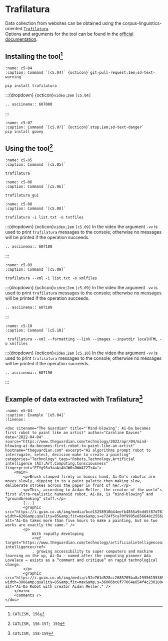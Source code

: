 # Trafilatura

Data collection from websites can be obtained using the corpus-linguistics-oriented [`Trafilatura`](https://trafilatura.readthedocs.io).  
Options and arguments for the tool can be found in the [official documentation](https://trafilatura.readthedocs.io).


## Installing the tool[^sn1]
```{code-block} bash
:name: c5-04
:caption: Command `[c5.04]` {octicon}`git-pull-request;1em;sd-text-warning`

pip install trafilatura
```

:::{dropdown} {octicon}`video;2em` `[c5.04]`
```{eval-rst}
.. asciinema:: 607000

```
:::

```{code-block} bash
:name: c5-07
:caption: Command `[c5.07]` {octicon}`stop;1em;sd-text-danger`
pip install gooey
```

## Using the tool[^sn2]

```{code-block} bash
:name: c5-05
:caption: Command `[c5.05]`

trafilatura
```

```{code-block} bash
:name: c5-06
:caption: Command `[c5.06]`

trafilatura_gui
```

```{code-block} python
:name: c5-08
:caption: Command `[c5.08]`

trafilatura -i list.txt -o txtfiles
```

:::{dropdown} {octicon}`video;2em` `[c5.09]`
In the video the argument `-vv` is used to print `trafilatura` messages to the console; otherwise no messages will be printed if the operation succeeds.

```{eval-rst}
.. asciinema:: 607188

```
:::


```{code-block} python
:name: c5-09
:caption: Command `[c5.09]`

trafilatura --xml -i list.txt -o xmlfiles
```

:::{dropdown} {octicon}`video;2em` `[c5.09]`
In the video the argument `-vv` is used to print `trafilatura` messages to the console; otherwise no messages will be printed if the operation succeeds.

```{eval-rst}
.. asciinema:: 607189

```
:::

```{code-block} python
:name: c5-10
:caption: Command `[c5.10]`

 trafilatura --xml --formatting --link --images --inputdir localHTML -o xmlfiles
```

:::{dropdown} {octicon}`video;2em` `[c5.10]`
In the video the argument `-vv` is used to print `trafilatura` messages to the console; otherwise no messages will be printed if the operation succeeds.

```{eval-rst}
.. asciinema:: 607190

```
:::

## Example of data extracted with Trafilatura[^sn3]

```{code-block} xml
:name: e5-04
:caption: Example `[e5.04]`
:linenos:

<doc sitename="The Guardian" title="‘Mind-blowing’: Ai-Da becomes first robot to paint like an artist" author="Caroline Davies" date="2022-04-04" source="https://www.theguardian.com/technology/2022/apr/04/mind-blowing-ai-da-becomes-first-robot-to-paint-like-an-artist" hostname="theguardian.com" excerpt="AI algorithms prompt robot to interrogate, select, decision-make to create a painting" categories="Technology" tags="Robots,Technology,Artificial intelligence (AI),Art,Computing,Consciousness" fingerprint="ETYg93u3aaAiAbJW0sOWW472T+4=">
    <main>
        <p>Brush clamped firmly in bionic hand, Ai-Da’s robotic arm moves slowly, dipping in to a paint palette then making slow, deliberate strokes across the paper in front of her.</p>
        <p>This, according to Aidan Meller, the creator of the world’s first ultra-realistic humanoid robot, Ai-Da, is “mind-blowing” and “groundbreaking” stuff.</p>
        [...]
        <graphic src="https://i.guim.co.uk/img/media/bce15258910b44eefb4855a9cdd5f87d76725d59/0_168_5068_3042/master/5068.jpg?width=620&amp;quality=85&amp;fit=max&amp;s=e724f5ca70f9995e856648c2556a7637" alt="Ai-Da takes more than five hours to make a painting, but no two works are exactly the same." />
        <p>
            With rapidly developing
            <ref target="https://www.theguardian.com/technology/artificialintelligenceai">artificial intelligence</ref>
            , growing accessibility to super computers and machine learning on the up, Ai-Da – named after the computing pioneer Ada Lovelace – exists as a “comment and critique” on rapid technological change.
        </p>
        <graphic src="https://i.guim.co.uk/img/media/c52e761d528cc2685705ba8a19956155389ccd5b/0_8_4480_5600/master/4480.jpg?width=380&amp;quality=85&amp;fit=max&amp;s=36006bc6f77064e854f4c2301804bc78" alt="Ai-Da Robot with creator Aidan Meller." />
    </main>
    <comments />
</doc>
```

[^sn1]: `CATLISM, 156`
[^sn2]: `CATLISM, 156-157; 159`
[^sn3]: `CATLISM, 158-159`